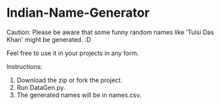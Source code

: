 # Indian-Name-Generator

Caution: Please be aware that some funny random names like 'Tulsi Das Khan' might be generated. :D 

Feel free to use it in your projects in any form.


Instructions:  

1. Download the zip or fork the project.  
2. Run DataGen.py.  
3. The generated names will be in names.csv.  
